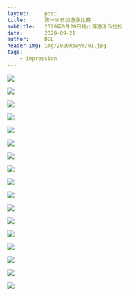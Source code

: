 ```yaml
---
layout:     post
title:      第一次参加游泳比赛
subtitle:   2020年9月20日梅山湾游泳马拉松
date:       2020-09-21
author:     DCL
header-img: img/2020mswym/01.jpg
tags:
    - impression
---
```


![](https://daichunlei.com/img/2020mswym/01.jpg)

![](https://daichunlei.com/img/2020mswym/02.jpg)

![](https://daichunlei.com/img/2020mswym/03.jpg)

![](https://daichunlei.com/img/2020mswym/08.jpg)


![](https://daichunlei.com/img/2020mswym/15.jpg)

![](https://daichunlei.com/img/2020mswym/16.jpg)

![](https://daichunlei.com/img/2020mswym/10.jpg)

![](https://daichunlei.com/img/2020mswym/12.jpg)

![](https://daichunlei.com/img/2020mswym/07.jpg)

![](https://daichunlei.com/img/2020mswym/17.jpg)

![](https://daichunlei.com/img/2020mswym/11.jpg)

![](https://daichunlei.com/img/2020mswym/09.jpg)


![](https://daichunlei.com/img/2020mswym/13.jpg)

![](https://daichunlei.com/img/2020mswym/18.jpg)

![](https://daichunlei.com/img/2020mswym/04.jpg)

![](https://daichunlei.com/img/2020mswym/06.jpg)

![](https://daichunlei.com/img/2020mswym/05.jpg)






